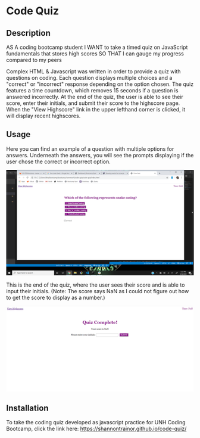 # Code Quiz

## Description
AS A coding bootcamp student
I WANT to take a timed quiz on JavaScript fundamentals that stores high scores
SO THAT I can gauge my progress compared to my peers

Complex HTML & Javascript was written in order to provide a quiz with questions on coding. Each question displays multiple choices and a "correct" or "incorrect" response depending on the option chosen. The quiz features a time countdown, which removes 15 seconds if a question is answered incorrectly. At the end of the quiz, the user is able to see their score, enter their initials, and submit their score to the highscore page. When the "View Highscore" link in the upper lefthand corner is clicked, it will display recent highscores.


## Usage
Here you can find an example of a question with multiple options for answers. Underneath the answers, you will see the prompts displaying if the user chose the correct or incorrect option.


![](questionclip.png)


This is the end of the quiz, where the user sees their score and is able to input their initials.  (Note: The score says NaN as I could not figure out how to get the score to display as a number.)


![](endgame.png)


## Installation
To take the coding quiz developed as javascript practice for UNH Coding Bootcamp, click the link here:
https://shannontrainor.github.io/code-quiz/